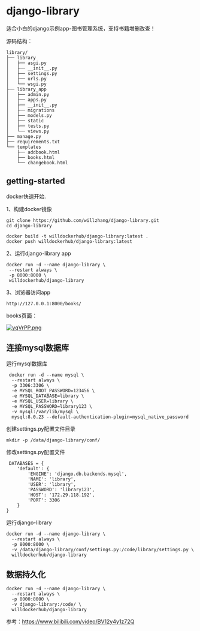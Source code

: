 # django-library

适合小白的django示例app-图书管理系统，支持书籍增删改查！

源码结构：

```shell
library/
├── library
│   ├── asgi.py
│   ├── __init__.py
│   ├── settings.py
│   ├── urls.py
│   └── wsgi.py
├── library_app
│   ├── admin.py
│   ├── apps.py
│   ├── __init__.py
│   ├── migrations
│   ├── models.py
│   ├── static
│   ├── tests.py
│   └── views.py
├── manage.py
├── requirements.txt
└── templates
    ├── addbook.html
    ├── books.html
    └── changebook.html
```

## getting-started

docker快速开始.

1、构建docker镜像
```shell
git clone https://github.com/willzhang/django-library.git
cd django-library

docker build -t willdockerhub/django-library:latest .
docker push willdockerhub/django-library:latest
```

2、运行django-library app
```shell
docker run -d --name django-library \
 --restart always \
 -p 8000:8000 \
 willdockerhub/django-library
```
 
3、浏览器访问app
```shell
http://127.0.0.1:8000/books/
```
 
books页面：
 
[![yqVrPP.png](https://s3.ax1x.com/2021/02/23/yqVrPP.png)](https://imgchr.com/i/yqVrPP)
 
## 连接mysql数据库
 
运行mysql数据库
```shell
 docker run -d --name mysql \
  --restart always \
  -p 3306:3306 \
  -e MYSQL_ROOT_PASSWORD=123456 \
  -e MYSQL_DATABASE=library \
  -e MYSQL_USER=library \
  -e MYSQL_PASSWORD=library123 \
  -v mysql:/var/lib/mysql \
  mysql:8.0.23 --default-authentication-plugin=mysql_native_password
```
 
创建settings.py配置文件目录
 ```shell
 mkdir -p /data/django-library/conf/
 ```

修改settings.py配置文件
```shell
 DATABASES = {
    'default': {
        'ENGINE': 'django.db.backends.mysql',
        'NAME': 'library',
        'USER': 'library',
        'PASSWORD': 'library123',
        'HOST': '172.29.118.192',
        'PORT': 3306
    }
}
```
 
运行django-library
```shell
docker run -d --name django-library \
  --restart always \
  -p 8000:8000 \
  -v /data/django-library/conf/settings.py:/code/library/settings.py \
  willdockerhub/django-library 
```

## 数据持久化
```shell
docker run -d --name django-library \
  --restart always \
  -p 8000:8000 \
  -v django-library:/code/ \
  willdockerhub/django-library 
```


 
参考：https://www.bilibili.com/video/BV12y4y1z72Q
